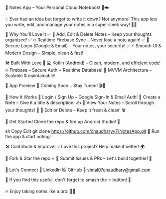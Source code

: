🌟 Notes App – Your Personal Cloud Notebook! 📝☁️

💡 Ever had an idea but forgot to write it down? Not anymore! This app lets you write, edit, and manage your notes in a super sleek way! 📖✨


🎉 Why You'll Love It
✅ 📝 Add, Edit & Delete Notes – Keep your thoughts organized!
✅ 🔥 Realtime Firebase Sync – Never lose a note again!
✅ 🔐 Secure Login (Google & Email) – Your notes, your security!
✅ ⚡ Smooth UI & Modern Design – Simple, clean & fast!


🛠 Built With Love 💖
💻 Kotlin (Android) – Clean, modern, and efficient code!
🔥 Firebase – Secure Auth + Realtime Database!
📱 MVVM Architecture – Scalable & maintainable!


📸 App Preview
🚀 Coming Soon... Stay Tuned! 🎬🎨


📌 How It Works
🔹 Login / Sign Up – Google Sign-In & Email Auth!
🔹 Create a Note – Give it a title & description! ✍️
🔹 View Your Notes – Scroll through your thoughts! 📜
🔹 Edit or Delete – Keep it fresh & clean! 🗑️


🚀 Get Started
Clone the repo & fire up Android Studio! 🎉

sh
Copy
Edit
git clone https://github.com/chaudharyy7/NotesApp.git
📲 Run the app & start noting!


🛠 Contribute & Improve!
💡 Love this project? Help make it better! 🌍

🔹 Fork & Star the repo ⭐
🔹 Submit Issues & PRs – Let's build together! 💪


📩 Let's Connect
🔗 LinkedIn
🐱 GitHub
📧 vimal07chaudhary@gmail.com

💙 If you find this useful, don't forget to smash the ⭐ button! 🚀


🔥 Enjoy taking notes like a pro! 🚀✨
